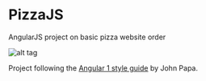 # PizzaJS
AngularJS project on basic pizza website order

![alt tag](https://i.gyazo.com/234a31a491d81614396963251fa10a2c.png)

Project following the [Angular 1 style guide](https://github.com/johnpapa/angular-styleguide/blob/master/a1/README.md) by John Papa. 
